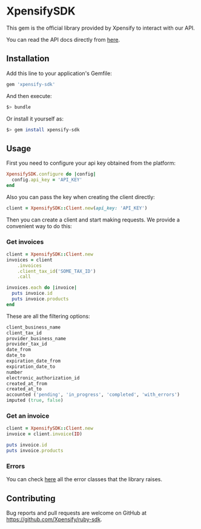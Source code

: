 # XpensifySDK

This gem is the official library provided by Xpensify to interact with our API.

You can read the API docs directly from [here](https://xpensifyapi.docs.apiary.io).

## Installation

Add this line to your application's Gemfile:

```ruby
gem 'xpensify-sdk'
```

And then execute:

```bash
$> bundle
```

Or install it yourself as:

```bash
$> gem install xpensify-sdk
```

## Usage

First you need to configure your api key obtained from the platform:

```ruby
XpensifySDK.configure do |config|
  config.api_key = 'API_KEY'
end
```

Also you can pass the key when creating the client directly:

```ruby
client = XpensifySDK::Client.new(api_key: 'API_KEY')
```

Then you can create a client and start making requests. We provide a convenient way to do this:

### Get invoices

```ruby
client = XpensifySDK::Client.new
invoices = client
    .invoices
    .client_tax_id('SOME_TAX_ID')
    .call

invoices.each do |invoice|
  puts invoice.id
  puts invoice.products
end
```

These are all the filtering options:

```ruby
client_business_name
client_tax_id
provider_business_name
provider_tax_id
date_from
date_to
expiration_date_from
expiration_date_to
number
electronic_authorization_id
created_at_from
created_at_to
accounted ('pending', 'in_progress', 'completed', 'with_errors')
imputed (true, false)
```

### Get an invoice

```ruby
client = XpensifySDK::Client.new
invoice = client.invoice(ID)

puts invoice.id
puts invoice.products
```

### Errors

You can check [here](https://github.com/Xpensify/ruby-sdk/blob/master/lib/xpensify_sdk/error.rb) all the error classes that the library raises.

## Contributing

Bug reports and pull requests are welcome on GitHub at https://github.com/Xpensify/ruby-sdk.
